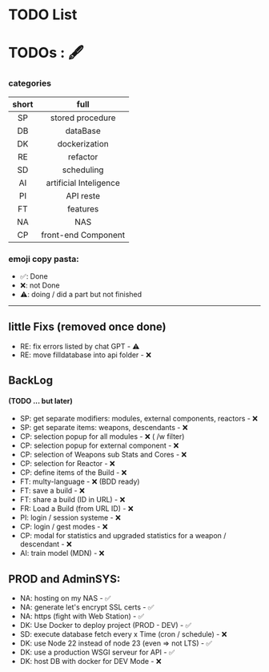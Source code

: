 # TODO List

# TODOs : 🖋️

### categories

| short  |          full          |
|:------:|:----------------------:|
|   SP   |    stored procedure    |
|   DB   |        dataBase        |
|   DK   |     dockerization      |
|   RE   |        refactor        |
|   SD   |       scheduling       |
|   AI   | artificial Inteligence |
|   PI   |       API reste        |
|   FT   |        features        |
|   NA   |          NAS           |
|   CP   |  front-end Component   |

### emoji copy pasta:
- ✅: Done
- ❌: not Done
- ⚠️: doing / did a part but not finished

---

## little Fixs (removed once done)
- RE: fix errors listed by chat GPT - ⚠️
- RE: move filldatabase into api folder - ❌


## BackLog
#### (TODO ... but later)
- SP: get separate modifiers: modules, external components, reactors - ❌
- SP: get separate items: weapons, descendants - ❌
- CP: selection popup for all modules - ❌ ( /w filter)
- CP: selection popup for external component - ❌
- CP: selection of Weapons sub Stats and Cores - ❌
- CP: selection for Reactor - ❌
- CP: define items of the Build - ❌
- FT: multy-language - ❌ (BDD ready)
- FT: save a build - ❌
- FT: share a build (ID in URL) - ❌
- FR: Load a Build (from URL ID) - ❌
- PI: login / session systeme - ❌
- CP: login / gest modes - ❌
- CP: modal for statistics and upgraded statistics for a weapon / descendant - ❌
- AI: train model (MDN) - ❌

## PROD and AdminSYS:
- NA: hosting on my NAS - ✅
- NA: generate let's encrypt SSL certs - ✅
- NA: https (fight with Web Station) - ✅
- DK: Use Docker to deploy project (PROD - DEV) - ✅
- SD: execute database fetch every x Time (cron / schedule) - ❌
- DK: use Node 22 instead of node 23 (even => not LTS) - ✅
- DK: use a production WSGI serveur for API - ✅
- DK: host DB with docker for DEV Mode - ❌